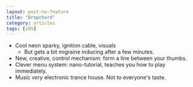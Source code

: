 ```yaml
---
layout: post-no-feature
title: "Dropchord"
category: articles
tags: [iOS]
---
```


* Cool neon sparky, ignition cable, visuals
  * But gets a bit migraine inducing after a few minutes.
* New, creative, control mechanism: form a line between your thumbs.
* Clever menu system: nano-tutorial, teaches you how to play immediately.
* Music *very* electronic trance house. Not to everyone's taste.

